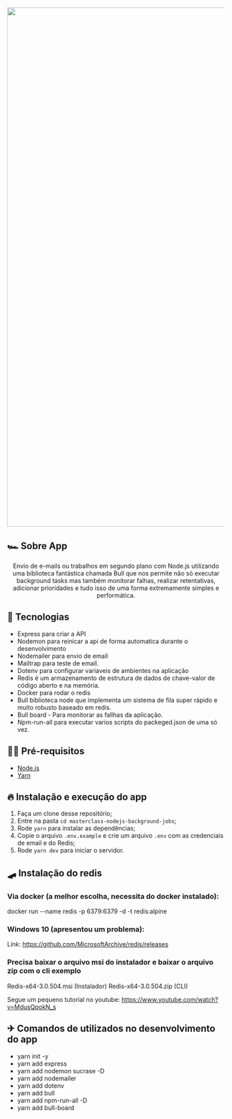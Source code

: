 <h1 align="center">
  <img alt="node" src="https://cdn.pixabay.com/photo/2015/04/23/17/41/node-js-736399_960_720.png" width="1200px" />
</h1>

## 🏎 Sobre App
<p align="center">Envio de e-mails ou trabalhos em segundo plano com Node.js utilizando uma biblioteca fantástica chamada Bull que nos permite não só executar background tasks mas também monitorar falhas, realizar retentativas, adicionar prioridades e tudo isso de uma forma extremamente simples e performática.</p>

## 🚀 Tecnologias
- Express para criar a API
- Nodemon para reinicar a api de forma automatica durante o desenvolvimento
- Nodemailer para envio de email
- Mailtrap para teste de email.
- Dotenv para configurar variaveis de ambientes na aplicação
- Redis é um armazenamento de estrutura de dados de chave-valor de código aberto e na memória. 
- Docker para rodar o redis
- Bull biblioteca node que implementa um sistema de fila super rápido e muito robusto baseado em redis.
- Bull board - Para monitorar as fallhas da aplicação.
- Npm-run-all para executar varios scripts do packeged.json de uma só vez.

## ✋🏻 Pré-requisitos
- [Node.js](https://nodejs.org/en/)
- [Yarn](https://yarnpkg.com/pt-BR/docs/install)

## 🔥 Instalação e execução do app
1. Faça um clone desse repositório;
2. Entre na pasta `cd masterclass-nodejs-background-jobs`;
3. Rode `yarn` para instalar as dependências;
4. Copie o arquivo `.env.example` e crie um arquivo `.env` com as credenciais de email e do Redis;
7. Rode `yarn dev` para iniciar o servidor.

## 🛹 Instalação do redis
### Via docker (a melhor escolha, necessita do docker instalado): 
docker run --name redis -p 6379:6379 -d -t redis:alpine

### Windows 10 (apresentou um problema): 
Link: https://github.com/MicrosoftArchive/redis/releases

### Precisa baixar o arquivo msi do instalador e baixar o arquivo zip com o cli exemplo
Redis-x64-3.0.504.msi (Instalador)
Redis-x64-3.0.504.zip (CLI)

Segue um pequeno tutorial no youtube: https://www.youtube.com/watch?v=MdusQpokN_s

## ✈ Comandos de utilizados no desenvolvimento do app
- yarn init -y
- yarn add express
- yarn add nodemon sucrase -D
- yarn add nodemailer
- yarn add dotenv
- yarn add bull
- yarn add npm-run-all -D
- yarn add bull-board